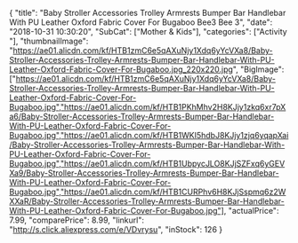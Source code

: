 {
	"title": "Baby Stroller Accessories Trolley Armrests Bumper Bar Handlebar With PU Leather Oxford Fabric Cover For Bugaboo Bee3 Bee 3",
	"date": "2018-10-31 10:30:20",
	"SubCat": ["Mother & Kids"],
	"categories": ["Activity "],
	"thumbnailImage": "https://ae01.alicdn.com/kf/HTB1zmC6e5qAXuNjy1Xdq6yYcVXa8/Baby-Stroller-Accessories-Trolley-Armrests-Bumper-Bar-Handlebar-With-PU-Leather-Oxford-Fabric-Cover-For-Bugaboo.jpg_220x220.jpg",
	"BigImage": ["https://ae01.alicdn.com/kf/HTB1zmC6e5qAXuNjy1Xdq6yYcVXa8/Baby-Stroller-Accessories-Trolley-Armrests-Bumper-Bar-Handlebar-With-PU-Leather-Oxford-Fabric-Cover-For-Bugaboo.jpg","https://ae01.alicdn.com/kf/HTB1PKhMhv2H8KJjy1zkq6xr7pXa6/Baby-Stroller-Accessories-Trolley-Armrests-Bumper-Bar-Handlebar-With-PU-Leather-Oxford-Fabric-Cover-For-Bugaboo.jpg","https://ae01.alicdn.com/kf/HTB1WKI5hdbJ8KJjy1zjq6yqapXai/Baby-Stroller-Accessories-Trolley-Armrests-Bumper-Bar-Handlebar-With-PU-Leather-Oxford-Fabric-Cover-For-Bugaboo.jpg","https://ae01.alicdn.com/kf/HTB1UbpycJLO8KJjSZFxq6yGEVXa9/Baby-Stroller-Accessories-Trolley-Armrests-Bumper-Bar-Handlebar-With-PU-Leather-Oxford-Fabric-Cover-For-Bugaboo.jpg","https://ae01.alicdn.com/kf/HTB1CURPhv6H8KJjSspmq6z2WXXaR/Baby-Stroller-Accessories-Trolley-Armrests-Bumper-Bar-Handlebar-With-PU-Leather-Oxford-Fabric-Cover-For-Bugaboo.jpg"],
	"actualPrice": 7.99,
	"comparePrice": 8.99,
	"linkurl": "http://s.click.aliexpress.com/e/VDvrysu",
	"inStock": 126
}
